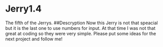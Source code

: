 # Jerry1.4
The fifth of the Jerrys.
##Descryption
Now this Jerry is not that speacial but it is the last one to use numbers for input. 
At that time I was not that great at coding so they were very simple.
Please put some ideas for the next project and follow me!
